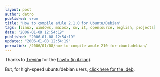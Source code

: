 ```yaml
---
layout: post
author: detro
published: true
title: "How to compile aMule 2.1.0 for Ubuntu/Debian"
tags: [linux, windows, macosx, sw, it, opensource, english, projects]
date: "2006-01-08 12:54:19"
published: "2006-01-08 12:54:19"
updated: "2006-01-08 12:54:19"
permalink: /2006/01/08/how-to-compile-amule-210-for-ubuntudebian/
---
```


Thanks to <a target="_new" href="http://italy.copybase.ch/blog/informatica/linux/compilare-amule-210-su-ubuntu-kubuntu/">Treviño</a> for the <a target="_new" href="http://italy.copybase.ch/blog/informatica/linux/compilare-amule-210-su-ubuntu-kubuntu/">howto (in italian)</a>.

But, for high-speed ubuntu/debian users, <a href="http://italy.copybase.ch/linux/pkg/amule_2.1.0-0ubuntu1_i386.deb">click here for the .deb</a>.
